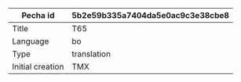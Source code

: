 |Pecha id | 5b2e59b335a7404da5e0ac9c3e38cbe8
| --- | --- 
|Title | T65 
|Language | bo
|Type | translation
|Initial creation | TMX